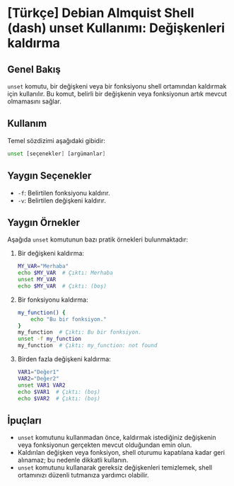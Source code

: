 # [Türkçe] Debian Almquist Shell (dash) unset Kullanımı: Değişkenleri kaldırma

## Genel Bakış
`unset` komutu, bir değişkeni veya bir fonksiyonu shell ortamından kaldırmak için kullanılır. Bu komut, belirli bir değişkenin veya fonksiyonun artık mevcut olmamasını sağlar.

## Kullanım
Temel sözdizimi aşağıdaki gibidir:

```sh
unset [seçenekler] [argümanlar]
```

## Yaygın Seçenekler
- `-f`: Belirtilen fonksiyonu kaldırır.
- `-v`: Belirtilen değişkeni kaldırır.

## Yaygın Örnekler
Aşağıda `unset` komutunun bazı pratik örnekleri bulunmaktadır:

1. Bir değişkeni kaldırma:
    ```sh
    MY_VAR="Merhaba"
    echo $MY_VAR  # Çıktı: Merhaba
    unset MY_VAR
    echo $MY_VAR  # Çıktı: (boş)
    ```

2. Bir fonksiyonu kaldırma:
    ```sh
    my_function() {
        echo "Bu bir fonksiyon."
    }
    my_function  # Çıktı: Bu bir fonksiyon.
    unset -f my_function
    my_function  # Çıktı: my_function: not found
    ```

3. Birden fazla değişkeni kaldırma:
    ```sh
    VAR1="Değer1"
    VAR2="Değer2"
    unset VAR1 VAR2
    echo $VAR1  # Çıktı: (boş)
    echo $VAR2  # Çıktı: (boş)
    ```

## İpuçları
- `unset` komutunu kullanmadan önce, kaldırmak istediğiniz değişkenin veya fonksiyonun gerçekten mevcut olduğundan emin olun.
- Kaldırılan değişken veya fonksiyon, shell oturumu kapatılana kadar geri alınamaz; bu nedenle dikkatli kullanın.
- `unset` komutunu kullanarak gereksiz değişkenleri temizlemek, shell ortamınızı düzenli tutmanıza yardımcı olabilir.